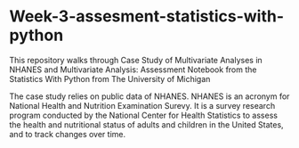 # Week-3-assesment-statistics-with-python
This repository walks through Case Study of Multivariate Analyses in NHANES and Multivariate Analysis: Assessment Notebook from the Statistics With Python from The University of Michigan

The case study relies on public data of NHANES. NHANES is an acronym for National Health and Nutrition Examination Surevy. It is a survey research program conducted by the National Center for Health Statistics to assess the health and nutritional status of adults and children in the United States, and to track changes over time.
